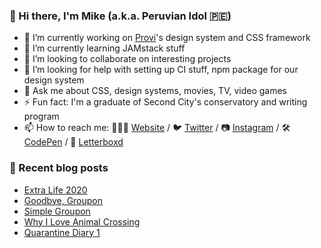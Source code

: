 ### 👋 Hi there, I'm Mike (a.k.a. Peruvian Idol 🇵🇪)

- 🔭 I’m currently working on [Provi](https://provi.com)'s design system and CSS framework
- 🌱 I’m currently learning JAMstack stuff
- 👯 I’m looking to collaborate on interesting projects
- 🤔 I’m looking for help with setting up CI stuff, npm package for our design system
- 💬 Ask me about CSS, design systems, movies, TV, video games
- ⚡ Fun fact: I'm a graduate of Second City's conservatory and writing program
- 📫 How to reach me: 👨🏻‍💻 [Website](https://mikeaparicio.com) / 🐦 [Twitter](https://twitter.com/peruvianidol) / 📷 [Instagram](https://instagram.com/peruvianidol) / 🛠 [CodePen](https://codepen.io/peruvianidol) / 🍿 [Letterboxd](https://letterboxd.com/peruvianidol)

### 🚨 Recent blog posts
<!-- BLOG-POST-LIST:START -->
- [Extra Life 2020](https://mikeaparicio.com/posts/2020-10-14-extra-life-2020/)
- [Goodbye, Groupon](https://mikeaparicio.com/posts/2020-07-23-goodbye-groupon/)
- [Simple Groupon](https://mikeaparicio.com/posts/2020-07-06-simple-groupon/)
- [Why I Love Animal Crossing](https://mikeaparicio.com/posts/2020-05-04-why-i-love-animal-crossing/)
- [Quarantine Diary 1](https://mikeaparicio.com/posts/2020-04-13-quarantine-diary-1/)
<!-- BLOG-POST-LIST:END -->
